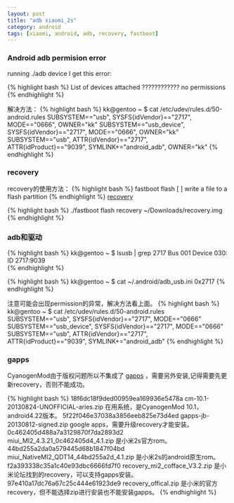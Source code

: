 ```yaml
---
layout: post
title: "adb xiaomi_2s"
category: android
tags: [xiaomi, android, adb, recovery, fastboot]
---
```


### Android adb permision error ###

running ./adb device
I get this error:


{% highlight bash %}
 List of devices attached 
 ????????????    no permissions
{% endhighlight %}

解决方法：
{% highlight bash %}
kk@gentoo ~ $ cat /etc/udev/rules.d/50-android.rules 
SUBSYSTEM=="usb", SYSFS{idVendor}=="2717", MODE=="0666", OWNER="kk"
SUBSYSTEM=="usb_device", SYSFS{idVendor}=="2717", MODE=="0666", OWNER="kk"
SUBSYSTEM=="usb", ATTR{idVendor}=="2717", ATTR{idProduct}=="9039", SYMLINK+="android_adb", OWNER="kk"
{% endhighlight %}



### recovery ###

recovery的使用方法：
{% highlight bash %}
fastboot flash <partition> [ <filename> ] write a file to a flash partition
{% endhighlight %}
[recovery](http://www.tttabc.com/android/fastboot.html)


{% highlight bash %}
./fastboot flash recovery ~/Downloads/recovery.img
{% endhighlight %}

### adb和驱动 ###

{% highlight bash %}
kk@gentoo ~ $ lsusb | grep 2717
Bus 001 Device 030: ID 2717:9039  
{% endhighlight %}

{% highlight bash %}
kk@gentoo ~ $ cat ~/.android/adb_usb.ini 
0x2717
{% endhighlight %}

注意可能会出现permission的异常，解决方法看上面。
{% highlight bash %}
kk@gentoo ~ $ cat /etc/udev/rules.d/50-android.rules 
SUBSYSTEM=="usb", SYSFS{idVendor}=="2717", MODE=="0666"
SUBSYSTEM=="usb_device", SYSFS{idVendor}=="2717", MODE=="0666"
SUBSYSTEM=="usb", ATTR{idVendor}=="2717", ATTR{idProduct}=="9039", SYMLINK+="android_adb"
{% endhighlight %}



### gapps ###

CyanogenMod由于版权问题所以不集成了
[gapps](http://wiki.cyanogenmod.org/w/Google_Apps)
，需要另外安装,记得需要先更新recovery，否则不能成功。



{% highlight bash %}
18f6dc18f9ded00959ea169936e5478a  cm-10.1-20130824-UNOFFICIAL-aries.zip
在用系统，是CyanogenMod 10.1，android4.22版本。
5f22f046e37038a3856eeb825e73d4ed  gapps-jb-20130812-signed.zip
google apps，需要升级recovery才能安装。
0c462405d488a7a3129870f7da2893d2  miui_MI2_4.3.21_0c462405d4_4.1.zip
是小米2s官方rom。
44bd255a2da0a579445d68b1847f04bd  miui_NativeMI2_QDT14_44bd255a2d_4.1.zip
是小米2s的android原生rom。
f2a393338c35a1c40e93dbc6666fd7f0  recovery_mi2_cofface_V3.2.zip
是小米论坛找到的recovery，可以支持gapps安装。
97e410a17dc76a67c25c444e61923de9  recovery_offical.zip
是小米的官方recovery，但不能选择zip进行安装也不能安装gapps。
{% endhighlight %}


